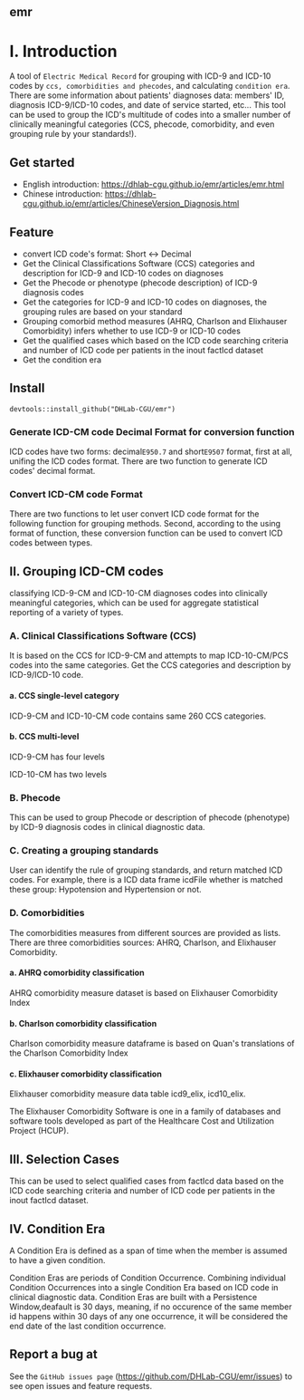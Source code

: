 ## emr
# I. Introduction
A tool of `Electric Medical Record` for grouping with ICD-9 and ICD-10 codes by `ccs, comorbidities and phecodes`, and calculating `condition era`. 
There are some information about patients' diagnoses data: members' ID, diagnosis ICD-9/ICD-10 codes, and date of service started, etc...
This tool can be used to group the ICD's multitude of codes into a smaller number of clinically meaningful categories (CCS, phecode, comorbidity, and even grouping rule by your standards!). 

## Get started
- English introduction: https://dhlab-cgu.github.io/emr/articles/emr.html
- Chinese introduction: https://dhlab-cgu.github.io/emr/articles/ChineseVersion_Diagnosis.html

## Feature
- convert ICD code's format: Short <-> Decimal
- Get the Clinical Classifications Software (CCS) categories and description for ICD-9 and ICD-10 codes on diagnoses
- Get the Phecode or phenotype (phecode description) of ICD-9 diagnosis codes
- Get the categories for ICD-9 and ICD-10 codes on diagnoses, the grouping  rules are based on your standard
- Grouping comorbid method measures (AHRQ, Charlson and Elixhauser Comorbidity) infers whether to use ICD-9 or ICD-10 codes
- Get the qualified cases which based on the ICD code searching criteria and number of ICD code per patients in the inout factIcd dataset
- Get the condition era

## Install
```{R}
devtools::install_github("DHLab-CGU/emr")
```
### Generate ICD-CM code Decimal Format for conversion function 
ICD codes have two forms: decimal`E950.7` and short`E9507` format, first at all, unifing the ICD codes format.
There are two function to generate ICD codes' decimal format.

### Convert ICD-CM code Format
There are two functions to let user convert ICD code format  for the following function for grouping methods.
Second, according to the using format of function, these conversion function can be used to convert ICD codes between types.

## II. Grouping ICD-CM codes
classifying ICD-9-CM and ICD-10-CM diagnoses codes into clinically meaningful categories, which can be used for aggregate statistical reporting of a variety of types.

### A. Clinical Classifications Software (CCS)
It is based on the CCS for ICD-9-CM and attempts to map ICD-10-CM/PCS codes into the same categories. Get the CCS categories and description by ICD-9/ICD-10 code.
#### a. CCS single-level category
ICD-9-CM and ICD-10-CM code contains same 260 CCS categories.
#### b. CCS multi-level
ICD-9-CM has four levels

ICD-10-CM has two levels

### B. Phecode
This can be used to group Phecode or description of phecode (phenotype) by ICD-9 diagnosis codes in clinical diagnostic data.

### C. Creating a grouping standards
User can identify the rule of grouping standards, and return matched ICD codes. For example, there is a ICD data frame icdFile whether is matched these group: Hypotension and Hypertension or not.

### D. Comorbidities
The comorbidities measures from different sources are provided as lists. There are three comorbidities sources: AHRQ, Charlson, and Elixhauser Comorbidity.

#### a. AHRQ comorbidity classification
AHRQ comorbidity measure dataset is based on Elixhauser Comorbidity Index

#### b. Charlson comorbidity classification
Charlson comorbidity measure dataframe is based on Quan's translations of the Charlson Comorbidity Index

#### c. Elixhauser comorbidity classification
Elixhauser comorbidity measure data table icd9_elix, icd10_elix.

The Elixhauser Comorbidity Software is one in a family of databases and software tools developed as part of the Healthcare Cost and Utilization Project (HCUP).

## III. Selection Cases
This can be used to select qualified cases from factIcd data based on the ICD code searching criteria and number of ICD code per patients in the inout factIcd dataset.
## IV. Condition Era
A Condition Era is defined as a span of time when the member is assumed to have a given condition.

Condition Eras are periods of Condition Occurrence. Combining individual Condition Occurrences into a single Condition Era based on ICD code in clinical diagnostic data. Condition Eras are built with a Persistence Window,deafault is 30 days, meaning, if no occurence of the same member id happens within 30 days of any one occurrence, it will be considered the end date of the last condition occurrence.
## Report a bug at 
See the `GitHub issues page` (https://github.com/DHLab-CGU/emr/issues) to see open issues and feature requests. 


